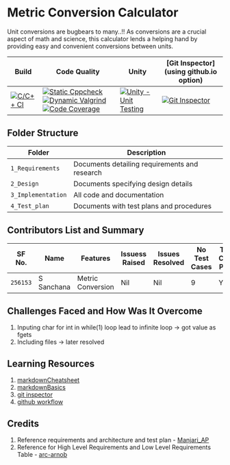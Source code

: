 # Metric Conversion Calculator

Unit conversions are bugbears to many..!! As conversions are a crucial aspect of math and science, this calculator lends a helping hand by providing easy and convenient conversions between units.

Build | Code Quality | Unity | [Git Inspector](using github.io option)
------|----------|-------|--------------
[![C/C++ CI](https://github.com/S-Sanchana/LTTS_C_MiniProject/actions/workflows/sanchana-c-cpp.yml/badge.svg)](https://github.com/S-Sanchana/LTTS_C_MiniProject/actions/workflows/sanchana-c-cpp.yml) | [![Static Cppcheck](https://github.com/S-Sanchana/LTTS_C_MiniProject/actions/workflows/sanchana_cppcheck.yml/badge.svg)](https://github.com/S-Sanchana/LTTS_C_MiniProject/actions/workflows/sanchana_cppcheck.yml) [![Dynamic Valgrind](https://github.com/S-Sanchana/LTTS_C_MiniProject/actions/workflows/sanchana-dynamic-code-quality.yml/badge.svg)](https://github.com/S-Sanchana/LTTS_C_MiniProject/actions/workflows/sanchana-dynamic-code-quality.yml) [![Code Coverage](https://github.com/S-Sanchana/LTTS_C_MiniProject/actions/workflows/coverage.yml/badge.svg)](https://github.com/S-Sanchana/LTTS_C_MiniProject/actions/workflows/coverage.yml) | [![Unity - Unit Testing](https://github.com/S-Sanchana/LTTS_C_MiniProject/actions/workflows/sanchana-unity.yml/badge.svg)](https://github.com/S-Sanchana/LTTS_C_MiniProject/actions/workflows/sanchana-unity.yml) | [![Git Inspector](https://github.com/S-Sanchana/LTTS_C_MiniProject/actions/workflows/sanchana-gitinspector.yml/badge.svg)](https://github.com/S-Sanchana/LTTS_C_MiniProject/actions/workflows/sanchana-gitinspector.yml) 


## Folder Structure
Folder             | Description
-------------------| -----------------------------------------
`1_Requirements`   | Documents detailing requirements and research
`2_Design`         | Documents specifying design details
`3_Implementation` | All code and documentation
`4_Test_plan`      | Documents with test plans and procedures

## Contributors List and Summary

SF No. |  Name   |    Features    | Issuess Raised |Issues Resolved|No Test Cases|Test Case Pass
-------|---------|----------------|----------------|---------------|-------------|--------------
`256153` | S Sanchana  | Metric Conversion    | Nil     | Nil   |9   | YES    
   

## Challenges Faced and How Was It Overcome

1. Inputing char for int in while(1) loop lead to infinite loop -> got value as fgets
2. Including files -> later resolved

## Learning Resources
1. [markdownCheatsheet](https://github.com/adam-p/markdown-here/wiki/Markdown-Cheatsheet)
2. [markdownBasics](https://guides.github.com/features/mastering-markdown/)
3. [git inspector](https://github.com/ejwa/gitinspector.git)
4. [github workflow](https://docs.github.com/en/actions/learn-github-action)

## Credits

1. Reference requirements and architecture and test plan - [Manjari_AP](https://github.com/256152/Mini_Project_1_April_2021.git)
2. Reference for High Level Requirements and Low Level Requirements Table - [arc-arnob](https://github.com/arc-arnob/LnT_Mini_Project.git)

